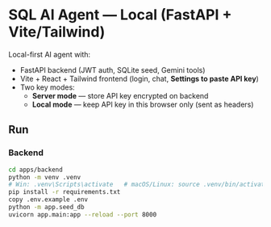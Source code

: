 # SQL AI Agent — Local (FastAPI + Vite/Tailwind)

Local-first AI agent with:
- FastAPI backend (JWT auth, SQLite seed, Gemini tools)
- Vite + React + Tailwind frontend (login, chat, **Settings to paste API key**)
- Two key modes:
  - **Server mode** — store API key encrypted on backend
  - **Local mode** — keep API key in this browser only (sent as headers)

## Run

### Backend
```bash
cd apps/backend
python -m venv .venv
# Win: .venv\Scripts\activate   # macOS/Linux: source .venv/bin/activate
pip install -r requirements.txt
copy .env.example .env
python -m app.seed_db
uvicorn app.main:app --reload --port 8000
